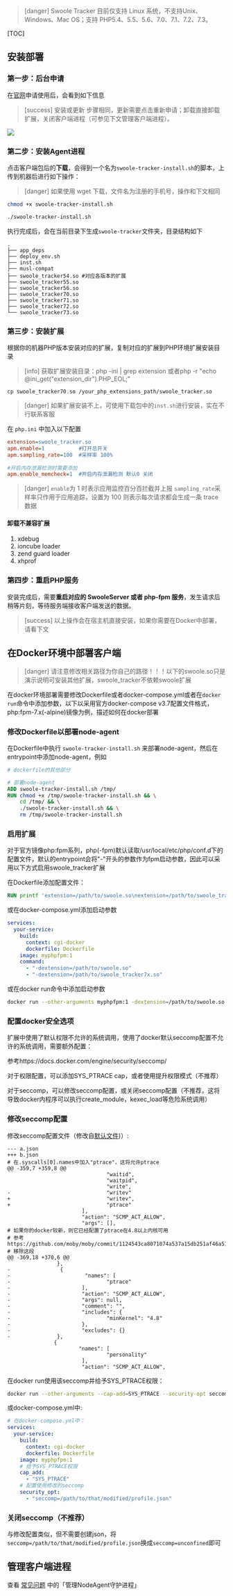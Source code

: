 >[danger] Swoole Tracker 目前仅支持 Linux 系统，不支持Unix、Windows、Mac OS；支持 PHP5.4、5.5、5.6、7.0、7.1、7.2、7.3。

[TOC]
## 安装部署
### 第一步：后台申请
在[官网](https://www.swoole-cloud.com/dashboard/catdemo)申请使用后，会看到如下信息

>[success] 安装或更新 步骤相同，更新需要点击重新申请；卸载直接卸载扩展，关闭客户端进程（可参见下文管理客户端进程）。

![](images/screenshot_1569568131325.png)

### 第二步：安装Agent进程
点击客户端包后的**下载**，会得到一个名为`swoole-tracker-install.sh`的脚本，上传到机器后进行如下操作：
>[danger] 如果使用 wget 下载，文件名为注册的手机号，操作和下文相同

```bash
chmod +x swoole-tracker-install.sh

./swoole-tracker-install.sh
```
执行完成后，会在当前目录下生成`swoole-tracker`文件夹，目录结构如下
```
.
├── app_deps
├── deploy_env.sh
├── inst.sh
├── musl-compat
├── swoole_tracker54.so #对应各版本的扩展
├── swoole_tracker55.so
├── swoole_tracker56.so
├── swoole_tracker70.so
├── swoole_tracker71.so
├── swoole_tracker72.so
└── swoole_tracker73.so
```

### 第三步：安装扩展

根据你的机器PHP版本安装对应的扩展，复制对应的扩展到PHP环境扩展安装目录

>[info] 获取扩展安装目录：php -ini | grep extension 或者php -r "echo @ini_get("extension_dir").PHP_EOL;"

```
cp swoole_tracker70.so /your_php_extensions_path/swoole_tracker.so
```
>[danger] 如果扩展安装不上，可使用下载包中的`inst.sh`进行安装，实在不行联系客服

在 `php.ini` 中加入以下配置

```ini
extension=swoole_tracker.so
apm.enable=1           #打开总开关
apm.sampling_rate=100  #采样率 100%
    
#开启内存泄漏检测时需要添加
apm.enable_memcheck=1  #开启内存泄漏检测 默认0 关闭
```
>[danger] `enable`为 1 时表示应用监控百分百拦截并上报
> `sampling_rate`采样率只作用于应用追踪，设置为 100 则表示每次请求都会生成一条 trace 数据

#### 卸载不兼容扩展

1. xdebug
2. ioncube loader
3. zend guard loader
4. xhprof

### 第四步：重启PHP服务

安装完成后，需要**重启对应的 SwooleServer 或者 php-fpm 服务**，发生请求后稍等片刻，等待服务端接收客户端发送的数据。

>[success] 以上操作会在宿主机直接安装，如果你需要在Docker中部署，请看下文

## 在Docker环境中部署客户端

>[danger] 请注意修改相关路径为你自己的路径！！！以下的swoole.so只是演示说明可安装其他扩展，swoole_tracker不依赖swoole扩展

在docker环境部署需要修改Dockerfile或者docker-compose.yml或者在`docker run`命令中添加参数，以下以采用官方docker-compose v3.7配置文件格式，php:fpm-7.x(-alpine)镜像为例，描述如何在docker部署

### 修改Dockerfile以部署node-agent

在Dockerfile中执行 `swoole-tracker-install.sh` 来部署node-agent，然后在entrypoint中添加node-agent，例如

```dockerfile
# dockerfile的其他部分

# 部署node-agent
ADD swoole-tracker-install.sh /tmp/
RUN chmod +x /tmp/swoole-tracker-install.sh && \
    cd /tmp/ && \
    ./swoole-tracker-install.sh && \
    rm /tmp/swoole-tracker-install.sh
```

### 启用扩展

对于官方镜像php:fpm系列，php(-fpm)默认读取/usr/local/etc/php/conf.d下的配置文件，默认的entrypoint会将"-"开头的参数作为fpm启动参数，因此可以采用以下方式启用swoole_tracker扩展

在Dockerfile添加配置文件：

```dockerfile
RUN printf 'extension=/path/to/swoole.so\nextension=/path/to/swoole_tracker7x.so\n' > /usr/local/etc/php/conf.d/swoole-tracker.ini
```

或在docker-compose.yml添加启动参数

```yml
services:
  your-service:
    build:
      context: cgi-docker
      dockerfile: Dockerfile
    image: myphpfpm:1
    command:
      - "-dextension=/path/to/swoole.so"
      - "-dextension=/path/to/swoole_tracker7x.so"
```

或在docker run命令中添加启动参数

```bash
docker run --other-arguments myphpfpm:1 -dextension=/path/to/swoole.so -dextension=/path/to/swoole_tracker7x.so
```

### 配置docker安全选项

扩展中使用了默认权限不允许的系统调用，使用了docker默认seccomp配置不允许的系统调用，需要额外配置：

参考https://docs.docker.com/engine/security/seccomp/

对于权限配置，可以添加SYS_PTRACE cap，或者使用提升权限模式（不推荐）

对于seccomp，可以修改seccomp配置，或关闭seccomp配置（不推荐，这将导致docker内程序可以执行create_module，kexec_load等危险系统调用）

### 修改seccomp配置

修改seccomp配置文件（修改自[默认文件](https://github.com/moby/moby/blob/master/profiles/seccomp/default.json))）:

```
--- a.json
+++ b.json
# 在.syscalls[0].names中加入"ptrace"，这将允许ptrace
@@ -359,7 +359,8 @@
                                "waitid",
                                "waitpid",
                                "write",
-                               "writev"
+                               "writev",
+                               "ptrace"
                        ],
                        "action": "SCMP_ACT_ALLOW",
                        "args": [],
# 如果你的docker较新，则它已经配置了ptrace在4.8以上内核可用
# 参考https://github.com/moby/moby/commit/1124543ca8071074a537a15db251af46a5189907
# 移除这段
@@ -369,18 +370,6 @@
                },
-                {
-                        "names": [
-                               "ptrace"
-                       ],
-                       "action": "SCMP_ACT_ALLOW",
-                       "args": null,
-                       "comment": "",
-                       "includes": {
-                               "minKernel": "4.8"
-                       },
-                       "excludes": {}
-               },
               {
                       "names": [
                                "personality"
                        ],
                        "action": "SCMP_ACT_ALLOW",
```

在docker run使用该seccomp并给予SYS_PTRACE权限：

```bash
docker run --other-arguments --cap-add=SYS_PTRACE --security-opt seccomp=/path/to/that/modified/profile.json ...
```

或docker-compose.yml中:

```yml
# 在docker-compose.yml中：
services:
  your-service:
    build:
      context: cgi-docker
      dockerfile: Dockerfile
    image: myphpfpm:1
    # 给予SYS_PTRACE权限
    cap_add:
      - "SYS_PTRACE"
    # 配置使用修改的seccomp
    security_opt:
      - "seccomp=/path/to/that/modified/profile.json"
```

### 关闭seccomp（不推荐）

与修改配置类似，但不需要创建json，将 `seccomp=/path/to/that/modified/profile.json`换成`seccomp=unconfined`即可

## 管理客户端进程

查看 [常见问题](qa.md) 中的「管理NodeAgent守护进程」